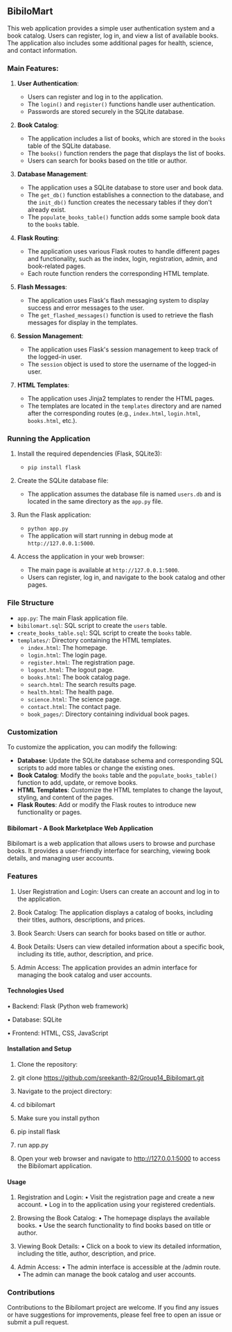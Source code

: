 <h2>BibiloMart</h2>

This web application provides a simple user authentication system and a book catalog. Users can register, log in, and view a list of available books. The application also includes some additional pages for health, science, and contact information.

<h3>Main Features: </h3>

1. **User Authentication**:

   - Users can register and log in to the application.
   - The `login()` and `register()` functions handle user authentication.
   - Passwords are stored securely in the SQLite database.

2. **Book Catalog**:
   - The application includes a list of books, which are stored in the `books` table of the SQLite database.
   - The `books()` function renders the page that displays the list of books.
   - Users can search for books based on the title or author.

3. **Database Management**:
   - The application uses a SQLite database to store user and book data.
   - The `get_db()` function establishes a connection to the database, and the `init_db()` function creates the necessary tables if they don't already exist.
   - The `populate_books_table()` function adds some sample book data to the `books` table.

4. **Flask Routing**:
   - The application uses various Flask routes to handle different pages and functionality, such as the index, login, registration, admin, and book-related pages.
   - Each route function renders the corresponding HTML template.

5. **Flash Messages**:
   - The application uses Flask's flash messaging system to display success and error messages to the user.
   - The `get_flashed_messages()` function is used to retrieve the flash messages for display in the templates.

6. **Session Management**:
   - The application uses Flask's session management to keep track of the logged-in user.
   - The `session` object is used to store the username of the logged-in user.

7. **HTML Templates**:
   - The application uses Jinja2 templates to render the HTML pages.
   - The templates are located in the `templates` directory and are named after the corresponding routes (e.g., `index.html`, `login.html`, `books.html`, etc.).

<h3>Running the Application</h3>

1. Install the required dependencies (Flask, SQLite3):
   - `pip install flask`

2. Create the SQLite database file:
   - The application assumes the database file is named `users.db` and is located in the same directory as the `app.py` file.

3. Run the Flask application:
   - `python app.py`
   - The application will start running in debug mode at `http://127.0.0.1:5000`.

4. Access the application in your web browser:
   - The main page is available at `http://127.0.0.1:5000`.
   - Users can register, log in, and navigate to the book catalog and other pages.

<h3> File Structure</h3>

- `app.py`: The main Flask application file.
- `bibilomart.sql`: SQL script to create the `users` table.
- `create_books_table.sql`: SQL script to create the `books` table.
- `templates/`: Directory containing the HTML templates.
  - `index.html`: The homepage.
  - `login.html`: The login page.
  - `register.html`: The registration page.
  - `logout.html`: The logout page.
  - `books.html`: The book catalog page.
  - `search.html`: The search results page.
  - `health.html`: The health page.
  - `science.html`: The science page.
  - `contact.html`: The contact page.
  - `book_pages/`: Directory containing individual book pages.

<h3>Customization</h3>

To customize the application, you can modify the following:

- **Database**: Update the SQLite database schema and corresponding SQL scripts to add more tables or change the existing ones.
- **Book Catalog**: Modify the `books` table and the `populate_books_table()` function to add, update, or remove books.
- **HTML Templates**: Customize the HTML templates to change the layout, styling, and content of the pages.
- **Flask Routes**: Add or modify the Flask routes to introduce new functionality or pages.

<h4>Bibilomart - A Book Marketplace Web Application</h4>
Bibilomart is a web application that allows users to browse and purchase books. It provides a user-friendly interface for searching, viewing book details, and managing user accounts.
<h3>Features</h3>

1.	User Registration and Login: Users can create an account and log in to the application.
    
2.	Book Catalog: The application displays a catalog of books, including their titles, authors, descriptions, and prices.

3.	Book Search: Users can search for books based on title or author.

4.	Book Details: Users can view detailed information about a specific book, including its title, author, description, and price.

5.	Admin Access: The application provides an admin interface for managing the book catalog and user accounts.

<h4>Technologies Used</h4>

•	Backend: Flask (Python web framework)

•	Database: SQLite

•	Frontend: HTML, CSS, JavaScript

<h4>Installation and Setup</h4>

1.	Clone the repository:

2.	git clone https://github.com/sreekanth-82/Group14_Bibilomart.git

3.	Navigate to the project directory:

4.	cd bibilomart

5.	Make sure you install python

6.	pip install flask

7.	run app.py

8.	Open your web browser and navigate to http://127.0.0.1:5000 to access the Bibilomart application.


<h4>Usage</h4>

1.	Registration and Login:
•	Visit the registration page and create a new account.
•	Log in to the application using your registered credentials.

2.	Browsing the Book Catalog:
•	The homepage displays the available books.
•	Use the search functionality to find books based on title or author.

3.	Viewing Book Details:
•	Click on a book to view its detailed information, including the title, author, description, and price.

4.	Admin Access:
•	The admin interface is accessible at the /admin route.
•	The admin can manage the book catalog and user accounts.

<h3>Contributions</h3>

Contributions to the Bibilomart project are welcome. If you find any issues or have suggestions for improvements, please feel free to open an issue or submit a pull request.
